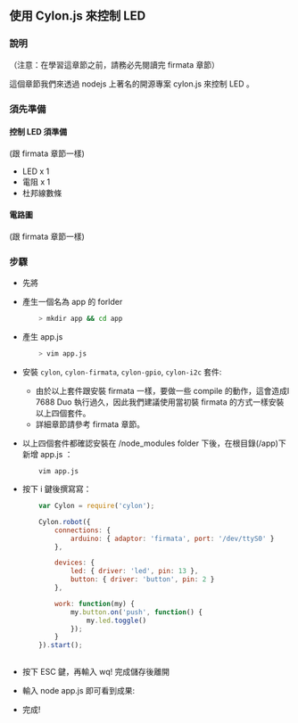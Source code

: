 ## 使用 Cylon.js 來控制 LED

### 說明

（注意：在學習這章節之前，請務必先閱讀完 firmata 章節）

這個章節我們來透過 nodejs 上著名的開源專案 cylon.js 來控制 LED 。

### 須先準備

#### 控制 LED 須準備

(跟 firmata 章節一樣)
* LED x 1
* 電阻 x 1
* 杜邦線數條

#### 電路圖
(跟 firmata 章節一樣)

### 步驟

* 先將

* 產生一個名為 app 的 forlder
    ``` bash
        > mkdir app && cd app
    ```

* 產生 app.js 
    ``` bash
        > vim app.js
    ```
    
* 安裝 `cylon`, `cylon-firmata`, `cylon-gpio`, `cylon-i2c` 套件:
    
    * 由於以上套件跟安裝 firmata 一樣，要做一些 compile 的動作，這會造成l 7688 Duo 執行過久，因此我們建議使用當初裝 firmata 的方式一樣安裝以上四個套件。
    * 詳細章節請參考 firmata 章節。
    
    
* 以上四個套件都確認安裝在 /node_modules folder 下後，在根目錄(/app)下新增 app.js ：
    ```
        vim app.js
    ```
* 按下 i 鍵後撰寫寫：
    ``` js
        var Cylon = require('cylon');

        Cylon.robot({
            connections: {
                arduino: { adaptor: 'firmata', port: '/dev/ttyS0' }
            },

            devices: {
                led: { driver: 'led', pin: 13 },
                button: { driver: 'button', pin: 2 }
            },

            work: function(my) {
                my.button.on('push', function() {
                    my.led.toggle()
                });
            }
        }).start();
        
    ```
* 按下 ESC 鍵，再輸入 wq! 完成儲存後離開
* 輸入 node app.js 即可看到成果:


* 完成!
    

        

    